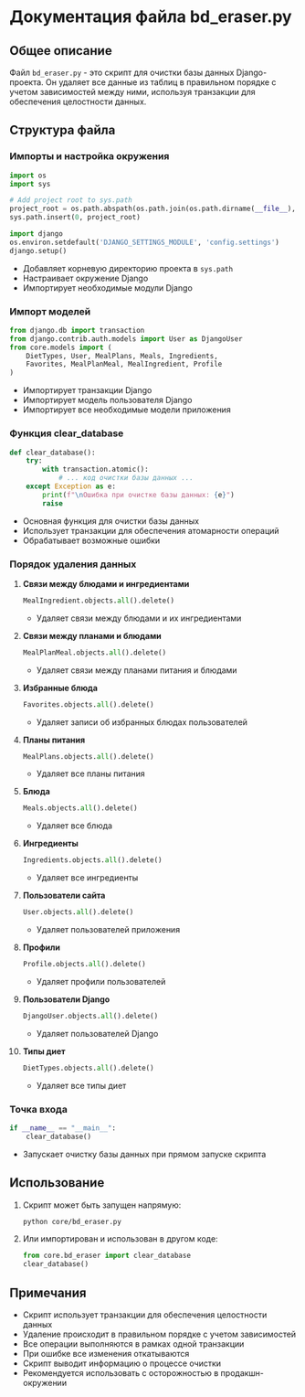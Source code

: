 # Документация файла bd_eraser.py

## Общее описание
Файл `bd_eraser.py` - это скрипт для очистки базы данных Django-проекта. Он удаляет все данные из таблиц в правильном порядке с учетом зависимостей между ними, используя транзакции для обеспечения целостности данных.

## Структура файла

### Импорты и настройка окружения
```python
import os
import sys

# Add project root to sys.path
project_root = os.path.abspath(os.path.join(os.path.dirname(__file__), '..'))
sys.path.insert(0, project_root)

import django
os.environ.setdefault('DJANGO_SETTINGS_MODULE', 'config.settings')
django.setup()
```
- Добавляет корневую директорию проекта в `sys.path`
- Настраивает окружение Django
- Импортирует необходимые модули Django

### Импорт моделей
```python
from django.db import transaction
from django.contrib.auth.models import User as DjangoUser
from core.models import (
    DietTypes, User, MealPlans, Meals, Ingredients, 
    Favorites, MealPlanMeal, MealIngredient, Profile
)
```
- Импортирует транзакции Django
- Импортирует модель пользователя Django
- Импортирует все необходимые модели приложения

### Функция clear_database
```python
def clear_database():
    try:
        with transaction.atomic():
            # ... код очистки базы данных ...
    except Exception as e:
        print(f"\nОшибка при очистке базы данных: {e}")
        raise
```
- Основная функция для очистки базы данных
- Использует транзакции для обеспечения атомарности операций
- Обрабатывает возможные ошибки

### Порядок удаления данных
1. **Связи между блюдами и ингредиентами**
   ```python
   MealIngredient.objects.all().delete()
   ```
   - Удаляет связи между блюдами и их ингредиентами

2. **Связи между планами и блюдами**
   ```python
   MealPlanMeal.objects.all().delete()
   ```
   - Удаляет связи между планами питания и блюдами

3. **Избранные блюда**
   ```python
   Favorites.objects.all().delete()
   ```
   - Удаляет записи об избранных блюдах пользователей

4. **Планы питания**
   ```python
   MealPlans.objects.all().delete()
   ```
   - Удаляет все планы питания

5. **Блюда**
   ```python
   Meals.objects.all().delete()
   ```
   - Удаляет все блюда

6. **Ингредиенты**
   ```python
   Ingredients.objects.all().delete()
   ```
   - Удаляет все ингредиенты

7. **Пользователи сайта**
   ```python
   User.objects.all().delete()
   ```
   - Удаляет пользователей приложения

8. **Профили**
   ```python
   Profile.objects.all().delete()
   ```
   - Удаляет профили пользователей

9. **Пользователи Django**
   ```python
   DjangoUser.objects.all().delete()
   ```
   - Удаляет пользователей Django

10. **Типы диет**
    ```python
    DietTypes.objects.all().delete()
    ```
    - Удаляет все типы диет

### Точка входа
```python
if __name__ == "__main__":
    clear_database()
```
- Запускает очистку базы данных при прямом запуске скрипта

## Использование
1. Скрипт может быть запущен напрямую:
   ```bash
   python core/bd_eraser.py
   ```
2. Или импортирован и использован в другом коде:
   ```python
   from core.bd_eraser import clear_database
   clear_database()
   ```

## Примечания
- Скрипт использует транзакции для обеспечения целостности данных
- Удаление происходит в правильном порядке с учетом зависимостей
- Все операции выполняются в рамках одной транзакции
- При ошибке все изменения откатываются
- Скрипт выводит информацию о процессе очистки
- Рекомендуется использовать с осторожностью в продакшн-окружении 